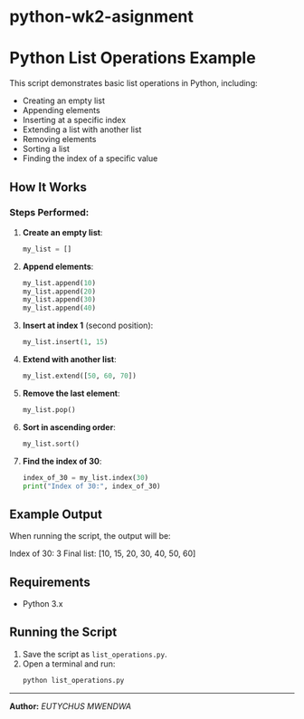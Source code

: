 # python-wk2-asignment
# Python List Operations Example

This script demonstrates basic list operations in Python, including:
- Creating an empty list
- Appending elements
- Inserting at a specific index
- Extending a list with another list
- Removing elements
- Sorting a list
- Finding the index of a specific value

## How It Works

### Steps Performed:
1. **Create an empty list**:
    ```python
    my_list = []
    ```

2. **Append elements**:
    ```python
    my_list.append(10)
    my_list.append(20)
    my_list.append(30)
    my_list.append(40)
    ```

3. **Insert at index 1** (second position):
    ```python
    my_list.insert(1, 15)
    ```

4. **Extend with another list**:
    ```python
    my_list.extend([50, 60, 70])
    ```

5. **Remove the last element**:
    ```python
    my_list.pop()
    ```

6. **Sort in ascending order**:
    ```python
    my_list.sort()
    ```

7. **Find the index of 30**:
    ```python
    index_of_30 = my_list.index(30)
    print("Index of 30:", index_of_30)
    ```

## Example Output
When running the script, the output will be:

Index of 30: 3
Final list: [10, 15, 20, 30, 40, 50, 60]



## Requirements
- Python 3.x

## Running the Script
1. Save the script as `list_operations.py`.
2. Open a terminal and run:
    ```bash
    python list_operations.py
    ```

---

**Author:** *EUTYCHUS MWENDWA*
